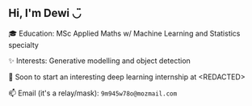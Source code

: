 ## Hi, I'm Dewi ◡̈

🎓 Education: MSc Applied Maths w/ Machine Learning and Statistics specialty

✨ Interests: Generative modelling and object detection

🚀 Soon to start an interesting deep learning internship at \<REDACTED>

📫 Email (it's a relay/mask): `9m945w78o@mozmail.com`